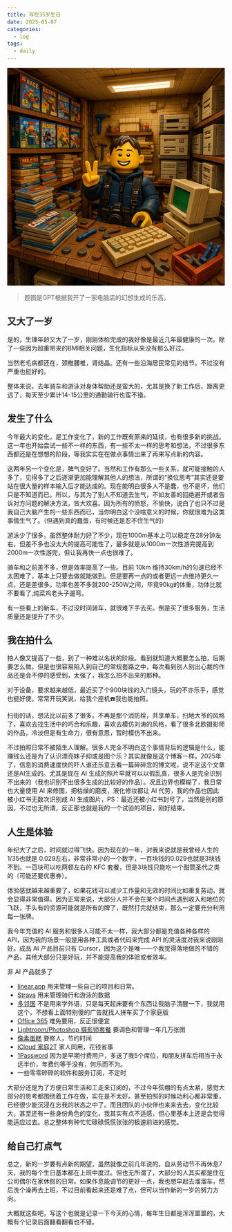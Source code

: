 ```yaml
---
title: 写在35岁生日
date: 2025-05-07
categories:
  - log
tags: 
  - daily
---
```


![](/assets/images/20250507.jpeg)

>题图是GPT根据我开了一家电脑店的幻想生成的乐高。

## 又大了一岁

是的，生理年龄又大了一岁，刚刚体检完成的我好像是最近几年最健康的一次。除了一些因为超重带来的BMI相关问题，生化指标从来没有那么好过。

当然老毛病都还在，颈椎腰椎，肾结晶。还有一些沿海居民常见的结节。不过没有严重也挺好的。

整体来说，去年骑车和游泳对身体帮助还是蛮大的，尤其是换了新工作后，距离更远了，每天至少累计14-15公里的通勤骑行也蛮不错。

## 发生了什么

今年最大的变化，是工作变化了，新的工作既有原来的延续，也有很多新的挑战。这一年也开始尝试一些不一样的东西，有一些不太一样的思考和想法，不过很多东西都还是在想想的阶段，等我实实在在做点事情出来了再来写点新的内容。

这两年另一个变化是，脾气变好了。当然和工作有那么一些关系，就可能接触的人多了，见得多了之后逐渐更加能理解其他人的想法，所谓的“换位思考”其实还是要站在很大量的样本输入后才能达成的。现在能明白很多人不是蠢，也不是坏，他们只是不知道而已。所以，与其为了别人不知道去生气，不如友善的回绝避开或者告诉对方问题的解决方法，皆大欢喜。因为所有的愤怒，不愉快，说白了也只不过是我自己大脑产生的一些东西而已，当你明白这个没啥意义的时候，你就很难为这类事情生气了。（但遇到真的蠢蛋，有时候还是忍不住生气的）

游泳少了很多，虽然整体耐力好了不少，现在1000m基本上可以稳定在28分钟左右，但差不多也没太大的提高可能性了，最多就是从1000m一次性游完提高到2000m一次性游完，但让我再快一点也很难了。

骑车和之前差不多，但是效率提高了一些。目前 10km 维持30km/h的匀速已经不太困难了，基本上只要去做就能做到。但是要再一点的或者更远一点维持更久一点，还是差很多。功率也差不多就200-250W之间，毕竟90kg的体重，功体比就不要看了,纯菜鸡老头子遛弯。

有一些看上的新车，不过没时间骑车，就很难下手去买。倒是买了很多服务，生活质量还是提升了不少。

## 我在拍什么

拍人像又提高了一些，到了一种难以名状的阶段。看到就知道大概要怎么拍，后期要怎么做。但是也很容易陷入到自己的常规套路之中，每次看到别人别出心裁的作品还是会不停的感受到，太强了，我怎么拍不出来的那种。

对于设备，要求越来越低，最近买了个900块钱的入门镜头，玩的不亦乐乎，感觉也挺好使。常常开玩笑说，给我个座机☎️我也能拍照。

扫街的话，想法比以前多了很多。不再是那个消防栓，共享单车，扫地大爷的风格了，喜欢去找生活中的巧合和乐趣，喜欢去模仿刘涛的风格，看了很多北欧摄影师的作品，冷淡但是有生命力，很有意思，暂时模仿不出来。

不过拍照日常不被陌生人理解。很多人完全不明白这个事情背后的逻辑是什么，能赚钱么还是为了认识漂亮妹子抑或是图个乐？其实就像是这个博客一样，2025年了，信息的消费速度快的吓人谁还乐意去看一篇碎碎念的博文呢，说不定这个文章还是AI生成的。尤其是现在 AI 生成的照片早就可以以假乱真，很多人是完全识别不出来的（我也识别不出很多生成的比较好的作品）。况且边界也模糊了，我日常也大量使用 AI 来修图，把枯燥的磨皮，液化修妆都让 AI 代劳，我的作品也因此被小红书无数次识别成 AI 生成图片，PS：最近还被小红书封号了，当然是别的原因，不过也无所谓，反正那也就是我的一个试验的项目，刚好结束。

## 人生是体验

年纪大了之后，时间就过得飞快。因为现在的一年，对我来说就是我曾经人生的1/35也就是 0.029左右，非常非常小的一个数字，一百块钱的0.029也就是3块钱不到。一百块可以吃两顿左右的 KFC 套餐，但是3块钱只能吃一个甜筒圣代之类的（可能还要优惠券）。

体验感就越来越重要了，如果花钱可以减少工作量和无效的时间比如重复劳动，就会显得非常值得。因为正常来说，大部分人并不会在某个时间点遇到收入和地位的飞跃，手头有的资源可能就是所有的牌了，既然打完就结束，那么一定要充分利用每一张牌。

我今年充值的 AI 服务和很多人可能不太一样，我大部分都是充值各种各样的 API，因为我的场景一般是用各种工具或者代码来完成 API 的灵活度对我来说刚刚好。成品 AI 产品目前只有 Cursor，因为这个是唯一一个我觉得落地做的不错的产品，其他大部分只是好玩，并不能提高我的体验或者效率。

非 AI 产品就多了

- [linear.app](https://linear.app/) 用来管理一些自己的项目和日常。 
- [Strava](https://www.strava.com/) 用来管理骑行和游泳的数据
- [多邻国](https://www.duolingo.com/) 不是用来学外语，只是每天起床要有个东西让我脑子清醒一下，我就用这个，不想看上面特别傻的广告就找人拼车买了个家庭版
- [Office 365](https://www.office.com/) 难免要用，反正很便宜
- [Lightroom/Photoshop 摄影师套餐](https://adobe.com) 要调色和管理一年几万张图
- [像素蛋糕](https://www.pixcakeai.com/) 要修人，节约时间
- [iCloud 家庭2T](https://www.icloud.com/) 家人同用，花钱省事
- [1Password](https://1password.com/) 因为是早期付费用户，多送了我5个席位，和朋友拼车后相当于永远半价，年费约等于没有，何乐而不为。
- 一些零零碎碎的软件和服务订阅，不定时

大部分还是为了方便日常生活和工走来订阅的，不过今年弦绷的有点太紧，感觉大部分的思考都围绕着工作在做，实在是不太好。甚至拍照的时候功利心都非常重，已经很少能沉浸在忘我的状态之中了。而且团队的小伙伴也来来去去，变化比较大，甚至还有一些身份角色的变化，我其实有点不适感，但心里基本上还是会觉得能适应过去。总之整体有种忙忙碌碌慌慌张张的极速前进的感觉。

## 给自己打点气

总之，新的一岁要有点新的期望，虽然就像之前几年说的，自从劳动节不再休息7天，我的每个生日基本都在上班中度过。但也无所谓了，大部分的人其实都是住在公司偶尔在家休假的日常。如果作息能调节的更好一点，我也想早起去溜溜车，然后洗个澡再去上班，不过目前看起来还是难了点，但可以当作新的一岁的努力方向。

大概就这些吧，写这个也就是记录一下今天的心情，每年生日都是浑浑噩噩的，大概有个记录后面翻看翻看也不错。
